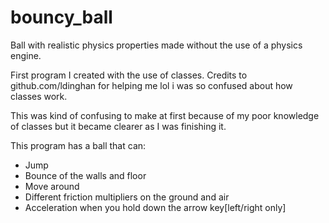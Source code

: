 # bouncy_ball
Ball with realistic physics properties made without the use of a physics engine.


First program I created with the use of classes. Credits to github.com/ldinghan for helping me lol i was so confused about how classes work.

This was kind of confusing to make at first because of my poor knowledge of classes but it became clearer as I was finishing it.

This program has a ball that can:
- Jump
- Bounce of the walls and floor
- Move around
- Different friction multipliers on the ground and air
- Acceleration when you hold down the arrow key[left/right only]
